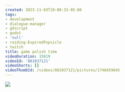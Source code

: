```yaml
---
created: 2023-11-03T10:00:33-05:00
tags:
- development
- dialogue-manager
- gdscript
- godot
- 'null'
- raiding-ExpiredPopsicle
- twitch
title: game polish time
videoDuration: 15819
videoId: '881037121'
videoShorts: []
videoThumbId: /videos/881037121/pictures/1748459645
---
```


![](20231103150033.jpg)

